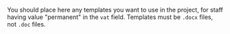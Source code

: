You should place here any templates you want to use in the project, for staff having value "permanent" in the `vat` field.
Templates must be `.docx` files, not `.doc` files.